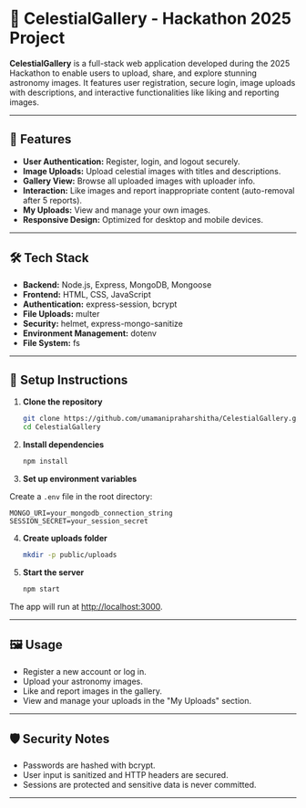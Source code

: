 # 🌌 CelestialGallery - Hackathon 2025 Project

**CelestialGallery** is a full-stack web application developed during the 2025 Hackathon to enable users to upload, share, and explore stunning astronomy images. It features user registration, secure login, image uploads with descriptions, and interactive functionalities like liking and reporting images.

---

## 🚀 Features

- **User Authentication:** Register, login, and logout securely.
- **Image Uploads:** Upload celestial images with titles and descriptions.
- **Gallery View:** Browse all uploaded images with uploader info.
- **Interaction:** Like images and report inappropriate content (auto-removal after 5 reports).
- **My Uploads:** View and manage your own images.
- **Responsive Design:** Optimized for desktop and mobile devices.

---

## 🛠️ Tech Stack

- **Backend:** Node.js, Express, MongoDB, Mongoose
- **Frontend:** HTML, CSS, JavaScript
- **Authentication:** express-session, bcrypt
- **File Uploads:** multer
- **Security:** helmet, express-mongo-sanitize
- **Environment Management:** dotenv
- **File System:** fs

---

## 📝 Setup Instructions

1. **Clone the repository**
   ```bash
   git clone https://github.com/umamanipraharshitha/CelestialGallery.git
   cd CelestialGallery
2. **Install dependencies**
   ```bash
   npm install
3. **Set up environment variables**

Create a `.env` file in the root directory:

    MONGO_URI=your_mongodb_connection_string
    SESSION_SECRET=your_session_secret
4. **Create uploads folder**
    ```bash
    mkdir -p public/uploads
5. **Start the server**
   ```bash
   npm start
  The app will run at [http://localhost:3000](http://localhost:3000).

---

## 🖼️ Usage

- Register a new account or log in.
- Upload your astronomy images.
- Like and report images in the gallery.
- View and manage your uploads in the "My Uploads" section.

---

## 🛡️ Security Notes

- Passwords are hashed with bcrypt.
- User input is sanitized and HTTP headers are secured.
- Sessions are protected and sensitive data is never committed.

---

